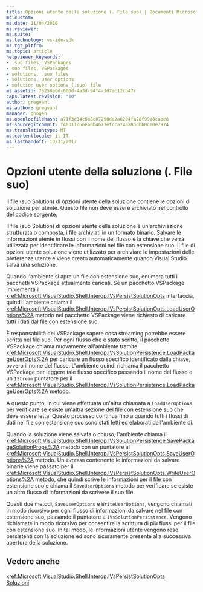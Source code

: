 ```yaml
---
title: Opzioni utente della soluzione (. File suo) | Documenti Microsoft
ms.custom: 
ms.date: 11/04/2016
ms.reviewer: 
ms.suite: 
ms.technology: vs-ide-sdk
ms.tgt_pltfrm: 
ms.topic: article
helpviewer_keywords:
- .suo files, VSPackages
- suo files, VSPackages
- solutions, .suo files
- solutions, user options
- solution user options (.suo) file
ms.assetid: 75258e0d-600d-4a3d-94f4-3d7ac12cb47c
caps.latest.revision: "10"
author: gregvanl
ms.author: gregvanl
manager: ghogen
ms.openlocfilehash: a71f3e14c6a8c87290de2a6204fa28f99a8cabe8
ms.sourcegitcommit: f40311056ea0b4677efcca74a285dbb0ce0e7974
ms.translationtype: MT
ms.contentlocale: it-IT
ms.lasthandoff: 10/31/2017
---
```

# <a name="solution-user-options-suo-file"></a>Opzioni utente della soluzione (. File suo)
Il file (suo Solution) di opzioni utente della soluzione contiene le opzioni di soluzione per utente. Questo file non deve essere archiviato nel controllo del codice sorgente.  
  
 Il file (suo Solution) di opzioni utente della soluzione è un'archiviazione strutturata o composta, i file archiviati in un formato binario. Salvare le informazioni utente in flussi con il nome del flusso è la chiave che verrà utilizzata per identificare le informazioni nel file con estensione suo. Il file di opzioni utente soluzione viene utilizzato per archiviare le impostazioni delle preferenze utente e viene creato automaticamente quando Visual Studio salva una soluzione.  
  
 Quando l'ambiente si apre un file con estensione suo, enumera tutti i pacchetti VSPackage attualmente caricati. Se un pacchetto VSPackage implementa il <xref:Microsoft.VisualStudio.Shell.Interop.IVsPersistSolutionOpts> interfaccia, quindi l'ambiente chiama il <xref:Microsoft.VisualStudio.Shell.Interop.IVsPersistSolutionOpts.LoadUserOptions%2A> metodo nel pacchetto VSPackage viene richiesto di caricare tutti i dati dal file con estensione suo.  
  
 È responsabilità del VSPackage sapere cosa streaming potrebbe essere scritta nel file suo. Per ogni flusso che è stato scritto, il pacchetto VSPackage chiama nuovamente all'ambiente tramite <xref:Microsoft.VisualStudio.Shell.Interop.IVsSolutionPersistence.LoadPackageUserOpts%2A> per caricare un flusso specifico identificato dalla chiave, ovvero il nome del flusso. L'ambiente quindi richiama il pacchetto VSPackage per leggere tale flusso specifico passando il nome del flusso e un `IStream` puntatore per il <xref:Microsoft.VisualStudio.Shell.Interop.IVsSolutionPersistence.LoadPackageUserOpts%2A> metodo.  
  
 A questo punto, in cui viene effettuata un'altra chiamata a `LoadUserOptions` per verificare se esiste un'altra sezione del file con estensione suo che deve essere letta. Questo processo continua fino a quando tutti i flussi di dati nel file con estensione suo sono stati letti ed elaborati dall'ambiente di.  
  
 Quando la soluzione viene salvata o chiuso, l'ambiente chiama il <xref:Microsoft.VisualStudio.Shell.Interop.IVsSolutionPersistence.SavePackageSolutionProps%2A> metodo con un puntatore al <xref:Microsoft.VisualStudio.Shell.Interop.IVsPersistSolutionOpts.SaveUserOptions%2A> metodo. Un `IStream` contenente le informazioni da salvare binarie viene passato per il <xref:Microsoft.VisualStudio.Shell.Interop.IVsPersistSolutionOpts.WriteUserOptions%2A> metodo, che quindi scrive le informazioni per il file con estensione suo e chiama il `SaveUserOptions` metodo per verificare se esiste un altro flusso di informazioni da scrivere il suo file.  
  
 Questi due metodi, `SaveUserOptions` e `WriteUserOptions`, vengono chiamati in modo ricorsivo per ogni flusso di informazioni da salvare nel file con estensione suo, passando il puntatore a `IVsSolutionPersistence`. Vengono richiamate in modo ricorsivo per consentire la scrittura di più flussi per il file con estensione suo. In tal modo, le informazioni utente vengono rese persistenti con la soluzione ed sono sicuramente presente alla successiva apertura della soluzione.  
  
## <a name="see-also"></a>Vedere anche  
 <xref:Microsoft.VisualStudio.Shell.Interop.IVsPersistSolutionOpts>   
 [Soluzioni](../../extensibility/internals/solutions.md)